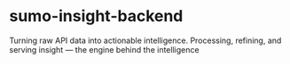# sumo-insight-backend
Turning raw API data into actionable intelligence. Processing, refining, and serving insight — the engine behind the intelligence
